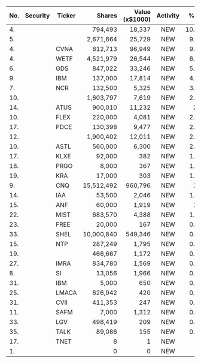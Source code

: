 No. | Security | Ticker | Shares | Value (x$1000) | Activity | % Port
|--- | --- | --- | ---:| ---:|:---:| ---:|
 4.|||794,493|18,337|NEW|10.58%|rel="bookmark"></a>
5.|||2,671,664|25,729|NEW|9.38%|rel="bookmark"></a>
4.||CVNA</a>|812,713|96,949|NEW|9.07%|<a href=rel="bookmark"></a>
4.||WETF</a>|4,521,979|26,544|NEW|6.15%|<a href=rel="bookmark"></a>
6.||GDS</a>|847,022|33,246|NEW|5.78%|<a href=rel="bookmark"></a>
9.||IBM</a>|137,000|17,814|NEW|4.13%|<a href=rel="bookmark"></a>
7.||NCR</a>|132,500|5,325|NEW|3.07%|<a href=rel="bookmark"></a>
10.|||1,603,797|7,619|NEW|2.77%|rel="bookmark"></a>
14.||ATUS</a>|900,010|11,232|NEW|2.6%|<a href=rel="bookmark"></a>
10.||FLEX</a>|220,000|4,081|NEW|2.35%|<a href=rel="bookmark"></a>
17.||PDCE</a>|130,398|9,477|NEW|2.19%|<a href=rel="bookmark"></a>
12.|||1,900,402|12,011|NEW|2.08%|rel="bookmark"></a>
10.||ASTL</a>|560,000|6,300|NEW|2.05%|<a href=rel="bookmark"></a>
17.||KLXE</a>|92,000|382|NEW|1.81%|<a href=rel="bookmark"></a>
18.||PRGO</a>|8,000|367|NEW|1.74%|<a href=rel="bookmark"></a>
19.||KRA</a>|17,000|303|NEW|1.44%|<a href=rel="bookmark"></a>
9.||CNQ</a>|15,512,492|960,796|NEW|1.2%|<a href=rel="bookmark"></a>
14.||IAA</a>|53,500|2,046|NEW|1.18%|<a href=rel="bookmark"></a>
15.||ANF</a>|60,000|1,919|NEW|1.1%|<a href=rel="bookmark"></a>
22.||MIST</a>|683,570|4,388|NEW|1.01%|<a href=rel="bookmark"></a>
23.||FREE</a>|20,000|167|NEW|0.79%|<a href=rel="bookmark"></a>
33.||SHEL</a>|10,000,840|549,346|NEW|0.68%|<a href=rel="bookmark"></a>
15.||NTP</a>|287,249|1,795|NEW|0.58%|<a href=rel="bookmark"></a>
19.|||466,667|1,172|NEW|0.38%|rel="bookmark"></a>
27.||IMRA</a>|834,780|1,569|NEW|0.36%|<a href=rel="bookmark"></a>
8.||SI</a>|13,056|1,966|NEW|0.18%|<a href=rel="bookmark"></a>
31.||IBM</a>|5,000|650|NEW|0.15%|<a href=rel="bookmark"></a>
25.||LMACA</a>|626,942|420|NEW|0.13%|<a href=rel="bookmark"></a>
31.||CVII</a>|411,353|247|NEW|0.08%|<a href=rel="bookmark"></a>
11.||SAFM</a>|7,000|1,312|NEW|0.07%|<a href=rel="bookmark"></a>
33.||LGV</a>|498,419|209|NEW|0.06%|<a href=rel="bookmark"></a>
35.||TALK</a>|89,086|155|NEW|0.05%|<a href=rel="bookmark"></a>
17.||TNET</a>|8|1|NEW|0%|<a href=rel="bookmark"></a>
1.|||0|0|NEW|0%|rel="bookmark"></a>
